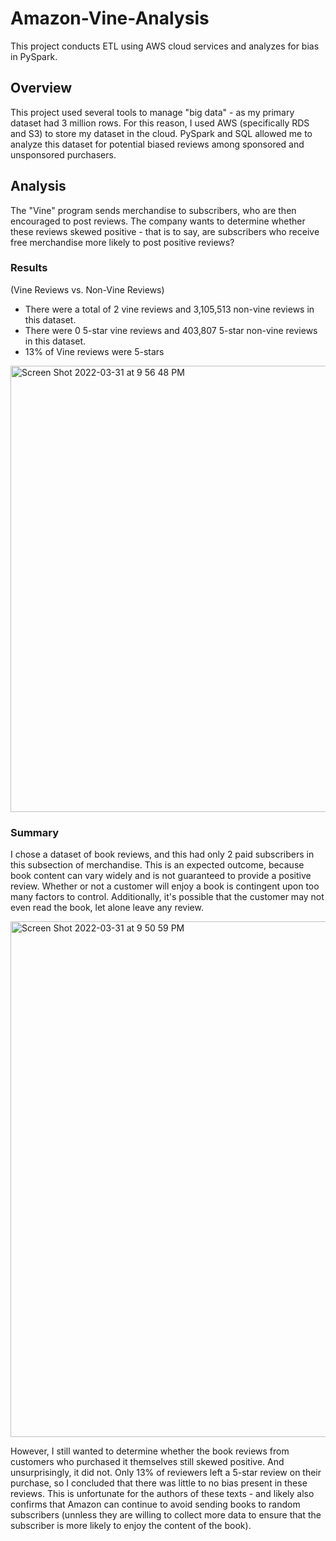 # Amazon-Vine-Analysis
This project conducts ETL using AWS cloud services and analyzes for bias in PySpark.

## Overview ##
This project used several tools to manage "big data" - as my primary dataset had 3 million rows. For this reason, I used AWS (specifically RDS and S3) to store my dataset in the cloud. PySpark and SQL allowed me to analyze this dataset for potential biased reviews among sponsored and unsponsored purchasers. 

## Analysis ##

The "Vine" program sends merchandise to subscribers, who are then encouraged to post reviews. The company wants to determine whether these reviews skewed positive - that is to say, are subscribers who receive free merchandise more likely to post positive reviews?

### Results

(Vine Reviews vs. Non-Vine Reviews)
* There were a total of 2 vine reviews and 3,105,513 non-vine reviews in this dataset. 
* There were 0 5-star vine reviews and 403,807 5-star non-vine reviews in this dataset. 
* 13% of Vine reviews were 5-stars

<img width="714" alt="Screen Shot 2022-03-31 at 9 56 48 PM" src="https://user-images.githubusercontent.com/95657458/161179592-8b231e5c-9408-426c-a847-7a2919191cee.png">

### Summary

I chose a dataset of book reviews, and this had only 2 paid subscribers in this subsection of merchandise. This is an expected outcome, because book content can vary widely and is not guaranteed to provide a positive review. Whether or not a customer will enjoy a book is contingent upon too many factors to control. Additionally, it's possible that the customer may not even read the book, let alone leave any review. 


<img width="825" alt="Screen Shot 2022-03-31 at 9 50 59 PM" src="https://user-images.githubusercontent.com/95657458/161179066-7c7aba11-b304-4819-814e-93000a2b6b45.png">

However, I still wanted to determine whether the book reviews from customers who purchased it themselves still skewed positive. And unsurprisingly, it did not. Only 13% of reviewers left a 5-star review on their purchase, so I concluded that there was little to no bias present in these reviews. This is unfortunate for the authors of these texts - and likely also confirms that Amazon can continue to avoid sending books to random subscribers (unnless they are willing to collect more data to ensure that the subscriber is more likely to enjoy the content of the book).

